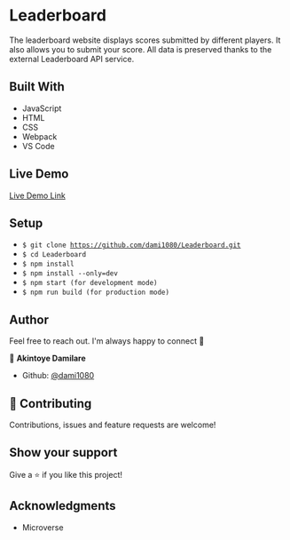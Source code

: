 # Leaderboard

 The leaderboard website displays scores submitted by different players. It also allows you to submit your score. All data is preserved thanks to the external Leaderboard API service.

## Built With 

- JavaScript
- HTML
- CSS
- Webpack
- VS Code

## Live Demo

[Live Demo Link](https://flamboyant-goodall-79e35e.netlify.app)


##  Setup    <a name = "setup"></a>

  - <code>$ git clone https://github.com/dami1080/Leaderboard.git</code>
  - <code>$ cd Leaderboard</code>
  - <code>$ npm install</code>
  - <code>$ npm install --only=dev</code>
  - <code>$ npm start (for development mode)</code>
  - <code>$ npm run build (for production mode)</code>
## Author

Feel free to reach out. I'm always happy to connect :slightly_smiling_face:

👤 **Akintoye Damilare**

- Github: [@dami1080](https://github.com/dami1080)


## 🤝 Contributing

Contributions, issues and feature requests are welcome!

## Show your support

Give a ⭐️ if you like this project!

## Acknowledgments

- Microverse